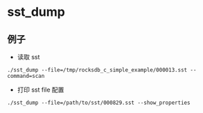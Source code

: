# sst_dump


## 例子
- 读取 sst
```shell
./sst_dump --file=/tmp/rocksdb_c_simple_example/000013.sst --command=scan 
```

- 打印 sst file 配置
```shell
./sst_dump --file=/path/to/sst/000829.sst --show_properties
```
